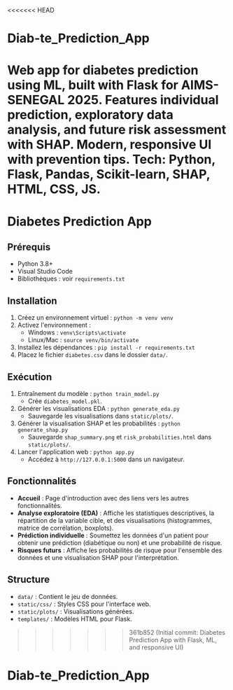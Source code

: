 <<<<<<< HEAD
# Diab-te_Prediction_App
Web app for diabetes prediction using ML, built with Flask for AIMS-SENEGAL 2025. Features individual prediction, exploratory data analysis, and future risk assessment with SHAP. Modern, responsive UI with prevention tips.  Tech: Python, Flask, Pandas, Scikit-learn, SHAP, HTML, CSS, JS.
=======
# Diabetes Prediction App

## Prérequis
- Python 3.8+
- Visual Studio Code
- Bibliothèques : voir `requirements.txt`

## Installation
1. Créez un environnement virtuel : `python -m venv venv`
2. Activez l'environnement :
   - Windows : `venv\Scripts\activate`
   - Linux/Mac : `source venv/bin/activate`
3. Installez les dépendances : `pip install -r requirements.txt`
4. Placez le fichier `diabetes.csv` dans le dossier `data/`.

## Exécution
1. Entraînement du modèle : `python train_model.py`
   - Crée `diabetes_model.pkl`.
2. Générer les visualisations EDA : `python generate_eda.py`
   - Sauvegarde les visualisations dans `static/plots/`.
3. Générer la visualisation SHAP et les probabilités : `python generate_shap.py`
   - Sauvegarde `shap_summary.png` et `risk_probabilities.html` dans `static/plots/`.
4. Lancer l'application web : `python app.py`
   - Accédez à `http://127.0.0.1:5000` dans un navigateur.

## Fonctionnalités
- **Accueil** : Page d'introduction avec des liens vers les autres fonctionnalités.
- **Analyse exploratoire (EDA)** : Affiche les statistiques descriptives, la répartition de la variable cible, et des visualisations (histogrammes, matrice de corrélation, boxplots).
- **Prédiction individuelle** : Soumettez les données d'un patient pour obtenir une prédiction (diabétique ou non) et une probabilité de risque.
- **Risques futurs** : Affiche les probabilités de risque pour l'ensemble des données et une visualisation SHAP pour l'interprétation.

## Structure
- `data/` : Contient le jeu de données.
- `static/css/` : Styles CSS pour l'interface web.
- `static/plots/` : Visualisations générées.
- `templates/` : Modèles HTML pour Flask.
>>>>>>> 361b852 (Initial commit: Diabetes Prediction App with Flask, ML, and responsive UI)
# Diab-te_Prediction_App
